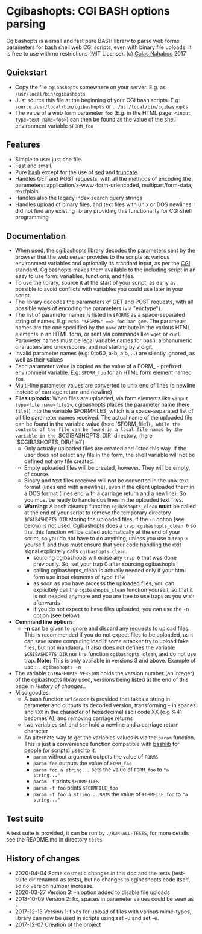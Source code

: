 # Cgibashopts: CGI BASH options parsing
Cgibashopts is a small and fast pure BASH library to parse web forms parameters for bash shell web CGI scripts, even with binary file uploads. It is free to use with no restrictions (MIT License).
(c) [Colas Nahaboo](http://colas.nahaboo.net) 2017

## Quickstart
- Copy the file `cgibashopts` somewhere on your server.
E.g. as `/usr/local/bin/cgibashopts`
- Just source this file at the beginning of your CGI bash scripts.
E.g: `source /usr/local/bin/cgibashopts` or 
`. /usr/local/bin/cgibashopts`
- The value of a web form parameter `foo` (E.g. in the HTML page: `<input type=text name=foo>`) can then be found as the value of the shell environment variable `$FORM_foo`

## Features
- Simple to use: just one file.
- Fast and small.
- Pure [bash](https://linux.die.net/man/1/bash) except for the use of [sed](https://linux.die.net/man/1/sed) and [truncate](https://linux.die.net/man/1/truncate).
- Handles GET and POST requests, with all the methods of encoding the parameters:    application/x-www-form-urlencoded,     multipart/form-data,     text/plain.
- Handles also the legacy index search query strings
- Handles upload of binary files, and text files with unix or DOS newlines. I did not find any existing library providing this functionality for CGI shell programming

## Documentation
- When used, the cgibashopts library decodes the parameters sent by the browser that the web server provides to the scripts as various environment variables and optionally its standard input, as per the [CGI](https://en.wikipedia.org/wiki/Common_Gateway_Interface) standard. Cgibashopts makes them available to the including script in an easy to use form: variables, functions, and files.
- To use the library, source it at the start of your script, as early as possible to avoid conflicts with variables you could use later in your script.
- The library decodes the parameters of GET and POST requests, with all possible ways of encoding the parameters (via "enctype"). 
- The list of parameter names is listed in `$FORMS` as a space-separated string of names. E.g: `echo "$FORMS" ==> foo bar gee`. The parameter names are the one speciified by the `name` attribute in the various HTML elements in an HTML form, or sent via commands like `wget` or `curl`. Parameter names must be legal variable names for bash: alphanumeric characters and underscores, and not starting by a digit.
- Invalid parameter names (e.g: 0to60, a-b, a:b, ...) are silently ignored, as well as their values
- Each parameter value is copied as the value of a FORM_ - prefixed environment variable. E.g: `$FORM_foo` for an HTML form element named `foo`.
- Multi-line parameter values are converted to unix end of lines (a newline instead of carriage return and newline)
- **Files uploads:** When files are uploaded, via form elements like `<input type=file name=file1>`, cgibashopts places the parameter name (here `file1`) into the variable $FORMFILES, which is a space-separated list of all file parameter names received. The actual name of the uploaded file can be found in the variable value (here `$FORM_file1`), while the contents of the file can be found in a local file named by the variable in the `$CGIBASHOPTS_DIR` directory, (here `$CGIBASHOPTS_DIR/file1`)
  - Only actually uploaded files are created and listed this way. If the user does not select any file in the form, the shell variable will not be defined not any file created.
  - Empty uploaded files will be created, however. They will be empty, of course.
  - Binary and text files received will **not** be converted in the unix text format (lines end with a newline), even if the client uploaded them in a DOS format (lines end with a carriage return and a newline). So you must be ready to handle dos lines in the uploaded text files.
  - **Warning:** A bash cleanup function `cgibashopts_clean` **must** be called at the end of your script to remove the temporary directory `$CGIBASHOPTS_DIR` storing the uploaded files, if the `-n` option (see below) is not used. Cgibashopts does a `trap cgibashopts_clean 0` so that this function will be called automatically at the end of your script, so you do not have to do anything, unless you use a `trap 0` yourself, and thus must ensure that your code handling the exit signal explicitely calls `cgibashopts_clean`.
    - sourcing cgibashopts will erase any `trap 0` that was done previously. So, set your trap 0 after sourcing cgibashopts
    - calling cgibashopts_clean is actually needed only if your html form use input elements of type `file`
    - as soon as you have process the uploaded files, you can explicitely call the `cgibashopts_clean` function yourself, so that it is not needed anymore and you are free to use traps as you wish afterwards
    - if you do not expect to have files uploaded, you can use the -n option (see below)
- **Command line options:**
  - **-n** can be given to ignore and discard any requests to upload files. This is recommended if you do not expect files to be uploaded, as it can save some computing load if some attacker try to upload fake files, but not mandatory. It also does not defines the variable `$CGIBASHOPTS_DIR` nor the function `cgibashopts_clean`, and do not use trap. **Note:** This is only available in versions 3 and above. Example of use : `. cgibashopts -n`
- The variable `CGIBASHOPTS_VERSION` holds the version number (an integer) of the cgibashopts libray used, versions being listed at the end of this page in *History of changes*..
- Misc goodies:
  - A bash function `urldecode` is provided that takes a string in parameter and outputs its decoded version, transforming `+` in spaces and `%XX` in the character of hexadecimal ascii code XX (e.g %41 becomes A), and removing carriage returns
  - two variables `$nl` and `$cr` hold a newline and a carriage return character
  - An alternate way to get the variables values is via the `param` function. This is just a convenience function compatible with [bashlib](http://bashlib.sourceforge.net/) for people (or scripts) used to it.
    - `param` without argument outputs the value of `FORMS` 
    - `param foo` outputs the value of `FORM_foo`
    - `param foo a string...` sets the value of `FORM_foo` to `"a string..."`
    - `param -f` prints `$FORMFILES`
    - `param -f foo` prints `$FORMFILE_foo`
    - `param -f foo a string...` sets the value of `FORMFILE_foo` to `"a string..."`

## Test suite
A test suite is provided, it can be run by `./RUN-ALL-TESTS`, for more details see the README.md in directory `tests`

## History of changes
- 2020-04-04 Some cosmetic changes in this doc and the tests (test-suite dir renamed as tests), but no changes to cgibashopts code itself, so no version number increase.
- 2020-03-27 Version 3: -n option added to disable file uploads
- 2018-10-09 Version 2: fix, spaces in parameter values could be seen as +
- 2017-12-13 Version 1: fixes for upload of files with various mime-types, library can now be used in scripts using set -u and set -e.
- 2017-12-07 Creation of the project
